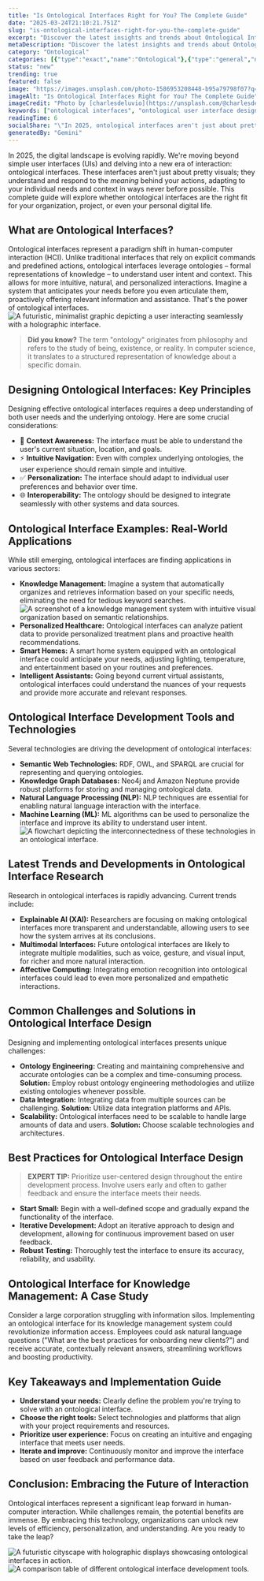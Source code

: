 ```yaml
---
title: "Is Ontological Interfaces Right for You? The Complete Guide"
date: "2025-03-24T21:10:21.751Z"
slug: "is-ontological-interfaces-right-for-you-the-complete-guide"
excerpt: "Discover the latest insights and trends about Ontological Interfaces. This comprehensive guide covers everything you need to know about Ontological Interfaces in 2025."
metaDescription: "Discover the latest insights and trends about Ontological Interfaces. This comprehensive guide covers everything you need to know about Ontological Interfa..."
category: "Ontological"
categories: [{"type":"exact","name":"Ontological"},{"type":"general","name":"Computer Science"},{"type":"medium","name":"Human-Computer Interaction"},{"type":"specific","name":"User Experience Design"},{"type":"niche","name":"Interface Prototyping"}]
status: "new"
trending: true
featured: false
image: "https://images.unsplash.com/photo-1586953208448-b95a79798f07?q=85&w=1200&fit=max&fm=webp&auto=compress"
imageAlt: "Is Ontological Interfaces Right for You? The Complete Guide"
imageCredit: "Photo by [charlesdeluvio](https://unsplash.com/@charlesdeluvio) on Unsplash"
keywords: ["ontological interfaces", "ontological user interface design", "designing ontological interfaces", "ontological interface examples", "what are ontological interfaces", "ontological interface development tools", "best practices ontological interface design", "buy ontological interface software", "ontological interface for knowledge management", "ontological interface research papers"]
readingTime: 6
socialShare: "\"In 2025, ontological interfaces aren't just about pretty visuals – they understand your intent, anticipating needs and transforming how we interact with technology.\""
generatedBy: "Gemini"
---
```




In 2025, the digital landscape is evolving rapidly.  We're moving beyond simple user interfaces (UIs) and delving into a new era of interaction: ontological interfaces. These interfaces aren't just about pretty visuals; they understand and respond to the *meaning* behind your actions, adapting to your individual needs and context in ways never before possible.  This complete guide will explore whether ontological interfaces are the right fit for your organization, project, or even your personal digital life.

## What are Ontological Interfaces?

Ontological interfaces represent a paradigm shift in human-computer interaction (HCI).  Unlike traditional interfaces that rely on explicit commands and predefined actions, ontological interfaces leverage ontologies – formal representations of knowledge – to understand user intent and context.  This allows for more intuitive, natural, and personalized interactions.  Imagine a system that anticipates your needs before you even articulate them, proactively offering relevant information and assistance. That's the power of ontological interfaces. ![A futuristic, minimalist graphic depicting a user interacting seamlessly with a holographic interface.](https://images.unsplash.com/photo-1715000938476-2b587d4482f5?q=85&w=1200&fit=max&fm=webp&auto=compress)

> **Did you know?** The term "ontology" originates from philosophy and refers to the study of being, existence, or reality. In computer science, it translates to a structured representation of knowledge about a specific domain.

## Designing Ontological Interfaces: Key Principles

Designing effective ontological interfaces requires a deep understanding of both user needs and the underlying ontology. Here are some crucial considerations:

* 🔑 **Context Awareness:** The interface must be able to understand the user's current situation, location, and goals.
* ⚡ **Intuitive Navigation:**  Even with complex underlying ontologies, the user experience should remain simple and intuitive.
* ✅ **Personalization:** The interface should adapt to individual user preferences and behavior over time.
* 🌐 **Interoperability:**  The ontology should be designed to integrate seamlessly with other systems and data sources.

## Ontological Interface Examples: Real-World Applications

While still emerging, ontological interfaces are finding applications in various sectors:

* **Knowledge Management:**  Imagine a system that automatically organizes and retrieves information based on your specific needs, eliminating the need for tedious keyword searches. ![A screenshot of a knowledge management system with intuitive visual organization based on semantic relationships.](https://images.unsplash.com/photo-1715000959379-8443113e9c6e?q=85&w=1200&fit=max&fm=webp&auto=compress)
* **Personalized Healthcare:**  Ontological interfaces can analyze patient data to provide personalized treatment plans and proactive health recommendations.
* **Smart Homes:**  A smart home system equipped with an ontological interface could anticipate your needs, adjusting lighting, temperature, and entertainment based on your routines and preferences.
* **Intelligent Assistants:**  Going beyond current virtual assistants, ontological interfaces could understand the nuances of your requests and provide more accurate and relevant responses.

## Ontological Interface Development Tools and Technologies

Several technologies are driving the development of ontological interfaces:

* **Semantic Web Technologies:**  RDF, OWL, and SPARQL are crucial for representing and querying ontologies.
* **Knowledge Graph Databases:**  Neo4j and Amazon Neptune provide robust platforms for storing and managing ontological data.
* **Natural Language Processing (NLP):**  NLP techniques are essential for enabling natural language interaction with the interface.
* **Machine Learning (ML):**  ML algorithms can be used to personalize the interface and improve its ability to understand user intent.  ![A flowchart depicting the interconnectedness of these technologies in an ontological interface.](https://images.unsplash.com/photo-1586953208448-b95a79798f07?q=85&w=1200&fit=max&fm=webp&auto=compress)

## Latest Trends and Developments in Ontological Interface Research

Research in ontological interfaces is rapidly advancing.  Current trends include:

* **Explainable AI (XAI):**  Researchers are focusing on making ontological interfaces more transparent and understandable, allowing users to see how the system arrives at its conclusions.
* **Multimodal Interfaces:**  Future ontological interfaces are likely to integrate multiple modalities, such as voice, gesture, and visual input, for richer and more natural interaction.
* **Affective Computing:**  Integrating emotion recognition into ontological interfaces could lead to even more personalized and empathetic interactions.

## Common Challenges and Solutions in Ontological Interface Design

Designing and implementing ontological interfaces presents unique challenges:

* **Ontology Engineering:**  Creating and maintaining comprehensive and accurate ontologies can be a complex and time-consuming process.  **Solution:** Employ robust ontology engineering methodologies and utilize existing ontologies whenever possible.
* **Data Integration:**  Integrating data from multiple sources can be challenging. **Solution:** Utilize data integration platforms and APIs.
* **Scalability:**  Ontological interfaces need to be scalable to handle large amounts of data and users. **Solution:** Choose scalable technologies and architectures.

## Best Practices for Ontological Interface Design

> **EXPERT TIP:**  Prioritize user-centered design throughout the entire development process.  Involve users early and often to gather feedback and ensure the interface meets their needs.

* **Start Small:** Begin with a well-defined scope and gradually expand the functionality of the interface.
* **Iterative Development:**  Adopt an iterative approach to design and development, allowing for continuous improvement based on user feedback.
* **Robust Testing:**  Thoroughly test the interface to ensure its accuracy, reliability, and usability.

##  Ontological Interface for Knowledge Management: A Case Study

Consider a large corporation struggling with information silos.  Implementing an ontological interface for its knowledge management system could revolutionize information access. Employees could ask natural language questions ("What are the best practices for onboarding new clients?") and receive accurate, contextually relevant answers, streamlining workflows and boosting productivity.

## Key Takeaways and Implementation Guide

* **Understand your needs:**  Clearly define the problem you're trying to solve with an ontological interface.
* **Choose the right tools:**  Select technologies and platforms that align with your project requirements and resources.
* **Prioritize user experience:**  Focus on creating an intuitive and engaging interface that meets user needs.
* **Iterate and improve:**  Continuously monitor and improve the interface based on user feedback and performance data.

## Conclusion: Embracing the Future of Interaction

Ontological interfaces represent a significant leap forward in human-computer interaction. While challenges remain, the potential benefits are immense.  By embracing this technology, organizations can unlock new levels of efficiency, personalization, and understanding. Are you ready to take the leap?

![A futuristic cityscape with holographic displays showcasing ontological interfaces in action.](https://images.unsplash.com/photo-1715000780536-1f3f368b8587?q=85&w=1200&fit=max&fm=webp&auto=compress)
![A comparison table of different ontological interface development tools.](https://images.unsplash.com/photo-1620287341056-49a2f1ab2fdc?q=85&w=1200&fit=max&fm=webp&auto=compress)

